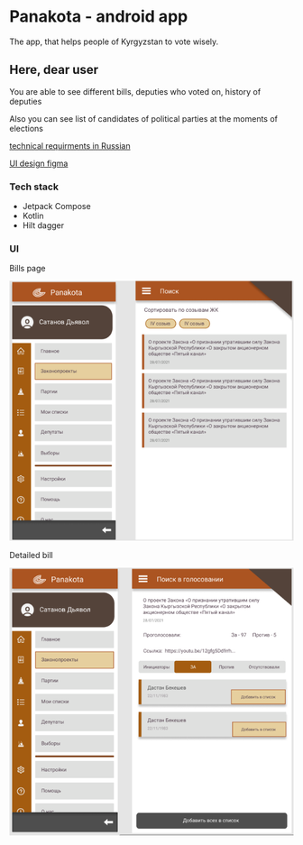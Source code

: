 # Panakota - android app

The app, that helps people of Kyrgyzstan to vote wisely. 

## Here, dear user
You are able to see different bills, deputies who voted on, history of deputies

Also you can see list of candidates of political parties at the moments of elections

[technical requirments in Russian](https://docs.google.com/document/d/1IJXPLg5ArQ5ZOlAEH5wkuq_is5oPhWrLDpcZP0dN5Lk/edit?usp=sharing)

[UI design figma](https://www.figma.com/file/a8uqKyhaXdf0tpWn60GS0B/Panakota-Mobile)
### Tech stack
* Jetpack Compose
* Kotlin
* Hilt dagger

### UI
Bills page

![File](git-photos/file.png)

Detailed bill

![Detailed Bill](git-photos/detailed_bill.png)
